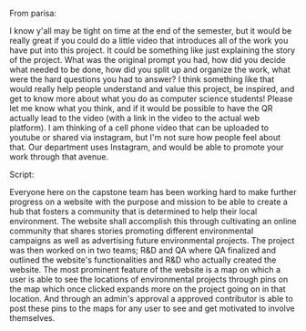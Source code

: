   
From parisa:

I know y'all may be tight on time at the end of the semester, but it would be really great if you could do a little video that introduces all of the work you have put into this project. It could be something like just explaining the story of the project. What was the original prompt you had, how did you decide what needed to be done, how did you split up and organize the work, what were the hard questions you had to answer? I think something like that would really help people understand and value this project, be inspired, and get to know more about what you do as computer science students\! Please let me know what you think, and if it would be possible to have the QR actually lead to the video (with a link in the video to the actual web platform). I am thinking of a cell phone video that can be uploaded to youtube or shared via instagram, but I'm not sure how people feel about that. Our department uses Instagram, and would be able to promote your work through that avenue.

Script:

Everyone here on the capstone team has been working hard to make further progress on a website with the purpose and mission to be able to create a hub that fosters a community that is determined to help their local environment. The website shall accomplish this through cultivating an online community that shares stories promoting different environmental campaigns as well as advertising future environmental projects. The project was then worked on in two teams; R\&D and QA where QA finalized and outlined the website's functionalities and R\&D who actually created the website. The most prominent feature of the website is a map on which a user is able to see the locations of environmental projects through pins on the map which once clicked expands more on the project going on in that location. And through an admin's approval a approved contributor is able to post these pins to the maps for any user to see and get motivated to involve themselves.      
